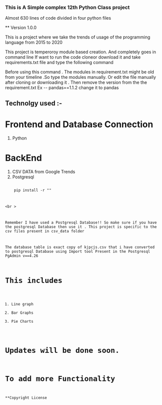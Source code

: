 ### This is A Simple complex 12th Python Class project ###
Almost 630 lines of code divided in four python files

** Version 1.0.0

This is a project where we take the trends of usage of the programming language from 2015 to 2020

This project is temperoroy module based creation.
And completely goes in command line
If want to run the code cloneor download it and take requirements.txt file and type the following command 

Before using this command .
The modules in requirement.txt might be old from your timeline .So type the modules manually.
Or edit the file manually after cloning or downloading it .
Then remove the version from the the requirement.txt 
Ex -- pandas==1.1.2
change it to 
      pandas 

## Technolgy used :-
# Frontend and Database Connection
1. Python

# BackEnd

1. CSV DATA from Google Trends
2. Postgresql

<code>
    pip install -r "<path of the requirement.txt in double qoutes>"
<code\>

<br \>

Remember I have used a Postgresql Database!!
So make sure if you have the postgresql Database then use it .
This project is specific to the csv files present in csv_data folder

The database table is exact copy of kjpcjs.csv that i have converted to postgresql Database using Import tool Present in the Postgresql PgAdmin v==4.26

# This includes 
1. Line graph 
2. Bar Graphs
3. Pie Charts

# Updates will be done soon.
# To add more Functionality
**Copyright License